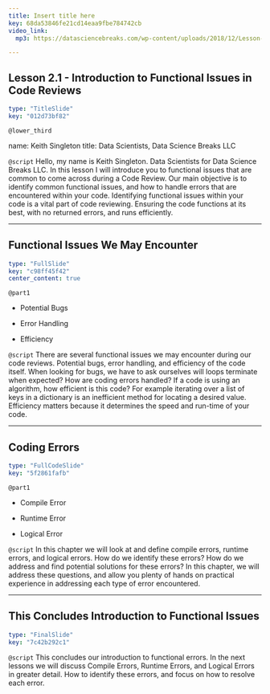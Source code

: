 ```yaml
---
title: Insert title here
key: 68da53846fe21cd14eaa9fbe784742cb
video_link:
  mp3: https://datasciencebreaks.com/wp-content/uploads/2018/12/Lesson-Recording.mp3

---
```

## Lesson 2.1 - Introduction to Functional Issues in Code Reviews

```yaml
type: "TitleSlide"
key: "012d73bf82"
```

`@lower_third`

name: Keith Singleton 
title: Data Scientists, Data Science Breaks LLC 


`@script`
Hello, my name is Keith Singleton. Data Scientists for Data Science Breaks LLC.  In this lesson I will introduce you to functional issues that are common to come across during a Code Review. Our main objective is to identify common functional issues, and how to handle errors that are encountered within your code. Identifying functional issues within your code is a vital part of code reviewing. Ensuring the code functions at its best, with no returned errors, and runs efficiently.


---
## Functional Issues We May Encounter

```yaml
type: "FullSlide"
key: "c98ff45f42"
center_content: true
```

`@part1`
-  Potential Bugs

-  Error Handling

-  Efficiency


`@script`
There are several functional issues we may encounter during our code reviews. Potential bugs, error handling, and efficiency of the code itself. 
When looking for bugs, we have to ask ourselves will loops terminate when expected? 
How are coding errors handled? 
If a code is using an algorithm, how efficient is this code? For example iterating over a list of keys in a dictionary is an inefficient method for locating a desired value. Efficiency matters because it determines the speed and run-time of your code.


---
## Coding Errors 

```yaml
type: "FullCodeSlide"
key: "5f2861fafb"
```

`@part1`
- Compile Error

- Runtime Error

- Logical Error


`@script`
In this chapter we will look at and define compile errors, runtime errors, and logical errors. How do we identify these errors? How do we address and find potential solutions for these errors? In this chapter, we will address these questions, and allow you plenty of hands on practical experience in addressing each type of error encountered.


---
## This Concludes Introduction to Functional Issues

```yaml
type: "FinalSlide"
key: "7c42b292c1"
```

`@script`
This concludes our introduction to functional errors. In the next lessons we will discuss Compile Errors, Runtime Errors, and Logical Errors in greater detail. How to identify these errors, and focus on how to resolve each error.

